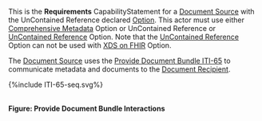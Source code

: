 This is the **Requirements** CapabilityStatement for a [Document Source](1331_actors_and_transactions.html#133111-document-source) with the UnContained Reference declared [Option](1332_actor_options.html). 
This actor must use either [Comprehensive Metadata](1332_actor_options.html#13321-comprehensive-metadata-option) Option or UnContained Reference or [UnContained Reference](1332_actor_options.html#13323-uncontained-reference-option) Option.
Note that the [UnContained Reference](1332_actor_options.html#13323-uncontained-reference-option) Option can not be used with [XDS on FHIR](1332_actor_options.html#13322-xds-on-fhir-option) Option. 

The [Document Source](1331_actors_and_transactions.html#133111-document-source) uses the [Provide Document Bundle ITI-65](ITI-65.html) to communicate metadata and documents to the [Document Recipient](1331_actors_and_transactions.html#133113-document-recipient).

<div>
{%include ITI-65-seq.svg%}
</div>

<br clear="all">

**Figure: Provide Document Bundle Interactions**



